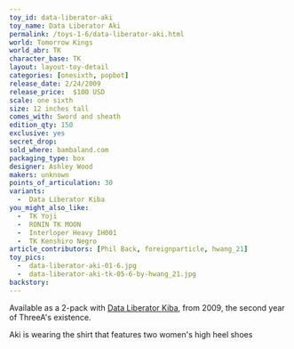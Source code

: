 ```yaml
---
toy_id: data-liberator-aki
toy_name: Data Liberator Aki
permalink: /toys-1-6/data-liberator-aki.html
world: Tomorrow Kings
world_abr: TK
character_base: TK
layout: layout-toy-detail
categories: [onesixth, popbot]
release_date: 2/24/2009
release_price:  $100 USD
scale: one sixth
size: 12 inches tall
comes_with: Sword and sheath
edition_qty: 150
exclusive: yes
secret_drop:
sold_where: bambaland.com
packaging_type: box
designer: Ashley Wood
makers: unknown
points_of_articulation: 30
variants: 
  -  Data Liberator Kiba
you_might_also_like:
  -  TK Yoji
  -  RONIN TK MOON
  -  Interloper Heavy IH001
  -  TK Kenshiro Negro
article_contributors: [Phil Back, foreignparticle, hwang_21]
toy_pics:
  -  data-liberator-aki-01-6.jpg
  -  data-liberator-aki-tk-05-6-by-hwang_21.jpg
backstory:
---
```

Available as a 2-pack with <a href="/toys-1-6/data-liberator-kiba.html">Data Liberator Kiba</a>, from 2009, the second year of ThreeA's existence.

Aki is wearing the shirt that features two women's high heel shoes